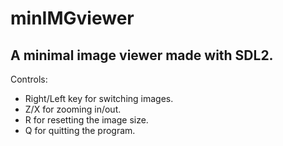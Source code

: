 # minIMGviewer

## A minimal image viewer made with SDL2.

Controls:


- Right/Left key for switching images.
- Z/X for zooming in/out.
- R for resetting the image size.
- Q for quitting the program.